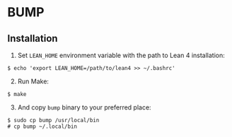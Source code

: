 # BUMP

## Installation

1. Set `LEAN_HOME` environment variable with the path to Lean 4 installation:

```
$ echo 'export LEAN_HOME=/path/to/lean4 >> ~/.bashrc'
```

2. Run Make:

```
$ make
```

3. And copy `bump` binary to your preferred place:

```
$ sudo cp bump /usr/local/bin
# cp bump ~/.local/bin
```
